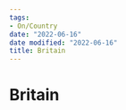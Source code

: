 ```yaml
---
tags:
- On/Country
date: "2022-06-16"
date modified: "2022-06-16"
title: Britain
---
```


# Britain
